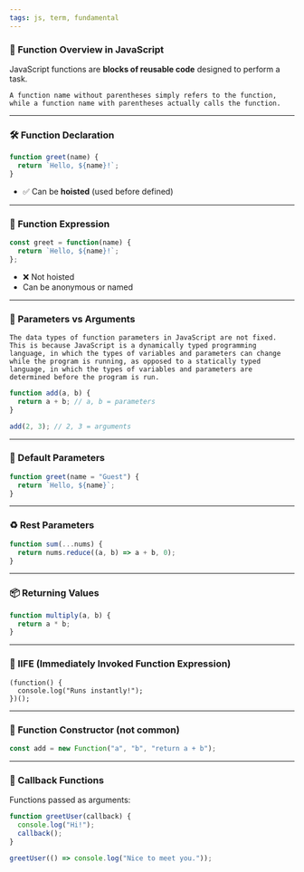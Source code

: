 ```yaml
---
tags: js, term, fundamental
---
```


### **🧠 Function Overview in JavaScript**

JavaScript functions are **blocks of reusable code** designed to perform a task.

```ad-note
A function name without parentheses simply refers to the function, while a function name with parentheses actually calls the function.
```

---

### **🛠️ Function Declaration**

```js
function greet(name) {
  return `Hello, ${name}!`;
}
```

- ✅ Can be **hoisted** (used before defined)

---

### **🧾 Function Expression**

```js
const greet = function(name) {
  return `Hello, ${name}!`;
};
```

- ❌ Not hoisted
- Can be anonymous or named

---

### **🎯 Parameters vs Arguments**

```ad-important
The data types of function parameters in JavaScript are not fixed.
This is because JavaScript is a dynamically typed programming language, in which the types of variables and parameters can change while the program is running, as opposed to a statically typed language, in which the types of variables and parameters are determined before the program is run.
```

```js
function add(a, b) {
  return a + b; // a, b = parameters
}

add(2, 3); // 2, 3 = arguments
```

---

### **🛑 Default Parameters**

```js
function greet(name = "Guest") {
  return `Hello, ${name}`;
}
```

---

### **♻️ Rest Parameters**

```js
function sum(...nums) {
  return nums.reduce((a, b) => a + b, 0);
}
```

---

### **📦 Returning Values**

```js
function multiply(a, b) {
  return a * b;
}
```

---

### **🧬 IIFE (Immediately Invoked Function Expression)**

```Js
(function() {
  console.log("Runs instantly!");
})();
```

---

### **🧪 Function Constructor (not common)**

```js
const add = new Function("a", "b", "return a + b");
```

---

### **🔁 Callback Functions**

Functions passed as arguments:

```js
function greetUser(callback) {
  console.log("Hi!");
  callback();
}

greetUser(() => console.log("Nice to meet you."));
```
